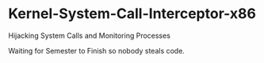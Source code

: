 # Kernel-System-Call-Interceptor-x86
Hijacking System Calls and Monitoring Processes

Waiting for Semester to Finish so nobody steals code.
